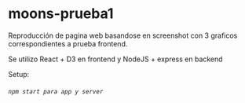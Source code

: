 # moons-prueba1

Reproducción de pagina web basandose en screenshot con 3 graficos correspondientes a prueba frontend.

Se utilizo React + D3 en frontend y NodeJS + express en backend

Setup:

###### `npm start para app y server`



